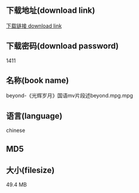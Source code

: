 ## 下载地址(download link)
[下载链接 download link](https://voluble-croquembouche-d321dc.netlify.app/?s=beyond-%E3%80%8A%E5%85%89%E8%BE%89%E5%B2%81%E6%9C%88%E3%80%8B%E5%9B%BD%E8%AF%ADmv%E7%89%87%E6%AE%B5%E8%BF%B0beyond.mpg)

## 下载密码(download password)
1411

## 名称(book name)
beyond-《光辉岁月》国语mv片段述beyond.mpg.mpg

## 语言(language)
chinese

## MD5


## 大小(filesize)
49.4 MB
